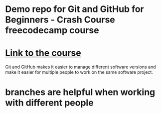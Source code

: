# Demo repo for Git and GitHub for Beginners - Crash Course freecodecamp course
# [Link to the course](https://www.youtube.com/watch?v=RGOj5yH7evk)
Git and GitHub makes it easier to manage different software versions and make it easier for multiple people to work on the same software project.
# branches are helpful when working with different people
